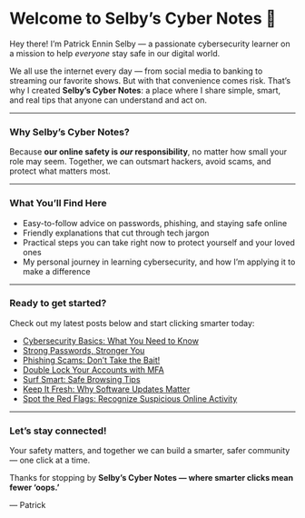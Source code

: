 # Welcome to Selby’s Cyber Notes 👋

Hey there! I’m Patrick Ennin Selby — a passionate cybersecurity learner on a mission to help *everyone* stay safe in our digital world.

We all use the internet every day — from social media to banking to streaming our favorite shows. But with that convenience comes risk. That’s why I created **Selby’s Cyber Notes**: a place where I share simple, smart, and real tips that anyone can understand and act on.

---

### Why Selby’s Cyber Notes?

Because **our online safety is *our* responsibility**, no matter how small your role may seem. Together, we can outsmart hackers, avoid scams, and protect what matters most.

---

### What You’ll Find Here

- Easy-to-follow advice on passwords, phishing, and staying safe online  
- Friendly explanations that cut through tech jargon  
- Practical steps you can take right now to protect yourself and your loved ones  
- My personal journey in learning cybersecurity, and how I’m applying it to make a difference  

---

### Ready to get started?

Check out my latest posts below and start clicking smarter today:

- [Cybersecurity Basics: What You Need to Know](selbys-cyber-basics.md)  
- [Strong Passwords, Stronger You](selbys-password-power.md)  
- [Phishing Scams: Don’t Take the Bait!](selbys-phishing-alert.md)  
- [Double Lock Your Accounts with MFA](selbys-mfa-lockdown.md)  
- [Surf Smart: Safe Browsing Tips](selbys-safe-surfing.md)  
- [Keep It Fresh: Why Software Updates Matter](selbys-update-power.md)  
- [Spot the Red Flags: Recognize Suspicious Online Activity](selbys-red-flags.md)  

---

### Let’s stay connected!

Your safety matters, and together we can build a smarter, safer community — one click at a time.

Thanks for stopping by **Selby’s Cyber Notes — where smarter clicks mean fewer ‘oops.’**

— Patrick
